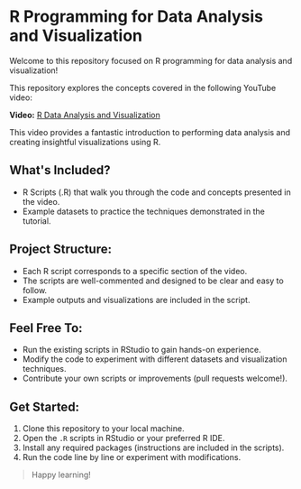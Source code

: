 # R Programming for Data Analysis and Visualization

Welcome to this repository focused on R programming for data analysis and visualization!

This repository explores the concepts covered in the following YouTube video:

**Video:** [R Data Analysis and Visualization](https://youtu.be/eR-XRSKsuR4?si=CmDH5cywG3xpRErW)

This video provides a fantastic introduction to performing data analysis and creating insightful visualizations using R.

## What's Included?

- R Scripts (.R) that walk you through the code and concepts presented in the video.
- Example datasets to practice the techniques demonstrated in the tutorial.

## Project Structure:

- Each R script corresponds to a specific section of the video.
- The scripts are well-commented and designed to be clear and easy to follow.
- Example outputs and visualizations are included in the script.

## Feel Free To:

- Run the existing scripts in RStudio to gain hands-on experience.
- Modify the code to experiment with different datasets and visualization techniques.
- Contribute your own scripts or improvements (pull requests welcome!).

## Get Started:

1. Clone this repository to your local machine.
2. Open the `.R` scripts in RStudio or your preferred R IDE.
3. Install any required packages (instructions are included in the scripts).
4. Run the code line by line or experiment with modifications.

> Happy learning!
